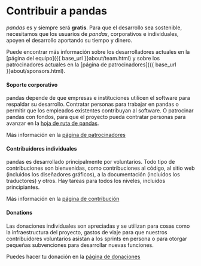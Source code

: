 # Contribuir a pandas

_pandas_ es y siempre será **gratis**. Para que el desarrollo sea sostenible, necesitamos que los usuarios de _pandas_, corporativos e individuales, apoyen el desarrollo aportando su tiempo y dinero.

Puede encontrar más información sobre los desarrolladores actuales en la [página del equipo]({{ base_url }}about/team.html) y sobre los patrocinadores actuales en la [página de patrocinadores]({{ base_url }}about/sponsors.html).

<section>
    <div class="container mt-5">
      <div class="row text-center">
        <div class="col-md-4">
          <span class="fa-stack fa-4x">
            <i class="fas fa-circle fa-stack-2x pink"></i>
            <i class="fas fa-building fa-stack-1x fa-inverse"></i>
          </span>
          <h4 class="service-heading mt-3 fw-bold blue">Soporte corporativo</h4>
          <p class="text-muted">
            pandas depende de que empresas e instituciones utilicen el software para respaldar su desarrollo. Contratar personas para trabajar en pandas o permitir que los empleados existentes contribuyan al software. O patrocinar pandas con fondos, para que el proyecto pueda contratar personas para avanzar en la <a href="{{ base_url }}about/roadmap.html">hoja de ruta de pandas</a>.
          </p>
          <p>Más información en la <a href="{{ base_url }}about/roadmap.html">página de patrocinadores</a></p>
        </div>
        <div class="col-md-4">
          <span class="fa-stack fa-4x">
            <i class="fas fa-circle fa-stack-2x pink"></i>
            <i class="fas fa-users fa-stack-1x fa-inverse"></i>
          </span>
          <h4 class="service-heading mt-3 fw-bold blue">Contribuidores individuales</h4>
          <p class="text-muted">
            pandas es desarrollado principalmente por voluntarios. Todo tipo de contribuciones son bienvenidas, como contribuciones al código, al sitio web (incluidos los diseñadores gráficos), a la documentación (incluidos los traductores) y otros. Hay tareas para todos los niveles, incluidos principiantes.
          </p>
          <p>Más información en la <a href="{{ base_url }}docs/development/index.html">página de contribución</a></p>
        </div>
        <div class="col-md-4">
          <span class="fa-stack fa-4x">
            <i class="fas fa-circle fa-stack-2x pink"></i>
            <i class="fas fa-dollar-sign fa-stack-1x fa-inverse"></i>
          </span>
          <h4 class="service-heading mt-3 fw-bold blue">Donations</h4>
          <p class="text-muted">Las donaciones individuales son apreciadas y se utilizan para cosas como la infraestructura del proyecto, gastos de viaje para que nuestros contribuidores voluntarios asistan a los sprints en persona o para otorgar pequeñas subvenciones para desarrollar nuevas funciones.</p>
          <p>Puedes hacer tu donación en la <a href="{{ base_url }}donate.html">página de donaciones</a></p>
        </div>
      </div>
    </div>
</section>
